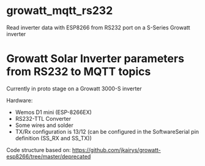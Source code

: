 # growatt_mqtt_rs232

Read inverter data with ESP8266 from RS232 port on a S-Series Growatt inverter

# Growatt Solar Inverter parameters from RS232 to MQTT topics

Currently in proto stage on a Growatt 3000-S inverter 

Hardware:
- Wemos D1 mini (ESP-8266EX)
- RS232-TTL Converter
- Some wires and solder
- TX/Rx configuration is 13/12 (can be configured in the SoftwareSerial pin definition (SS_RX and SS_TX))

Code structure based on: https://github.com/jkairys/growatt-esp8266/tree/master/deprecated
